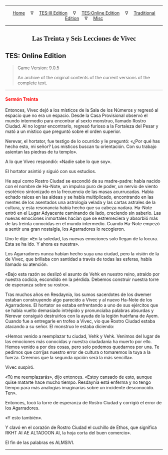 
---

<!-- Jekyll Page Links -->

<center>
<a href="../../../../index.html">Home</a>
&emsp;&nabla;&emsp;
<a href="../../../index-tes3.html">TES:III Edition</a>
&emsp;&nabla;&emsp;
<a href="../../../index-teso.html">TES:Online Edition</a>
&emsp;&nabla;&emsp;
<a href="../../../index-traditional.html">Traditional Edition</a>
&emsp;&nabla;&emsp;
<a href="../../../index-misc.html">Misc</a>
</center>

<!-- Markdown Body Below: -->

---

<center>
<h2><span style="font-family:Georgia">Las Treinta y Seis Lecciones de Vivec</span></h2>
</center>

## TES: Online Edition

> Game Version: 9.0.5
>
> An archive of the original contents of the current versions of the complete text.

---

#### <span style="color:red">Sermón Treinta</span>

Entonces, Vivec dejó a los místicos de la Sala de los Números y regresó al espacio que no era un espacio. Desde la Casa Provisional observó el mundo intermedio para encontrar al sexto monstruo, llamado Rostro Ciudad. Al no lograr encontrarlo, regresó furioso a la Fortaleza del Pesar y mató a un místico que preguntó sobre el orden superior.

Nerevar, el hortator, fue testigo de lo ocurrido y le preguntó: «¿Por qué has hecho esto, mi señor? Los místicos buscan tu orientación. Con su trabajo asientan las piedras de tu templo».

A lo que Vivec respondió: «Nadie sabe lo que soy».

El hortator asintió y siguió con sus estudios.

He aquí como Rostro Ciudad se escondió de su madre-padre: había nacido con el nombre de Ha-Note, un impulso puro de poder, un nervio de viento esotérico sintonizado en la frecuencia de las masas acurrucadas. Había echado raíces en las aldeas y se había multiplicado, encontrando en las mentes de los asentados una astrología velada y las cartas astrales de la cultura, y esta resonancia había hecho que su cabeza nadara. Ha-Note entró en el Lugar Adyacente caminando de lado, creciendo sin saberlo. Las nuevas emociones inmortales hacían que se estremeciera y absorbió más de las treinta conocidas en el mundo intermedio. Cuando Ha-Note empezó a sentir una gran nostalgia, los Agarradores lo recogieron.

Uno le dijo: «En la soledad, las nuevas emociones solo llegan de la locura. Esta se ha ido. Y ahora es nuestra».

Los Agarradores nunca habían hecho suya una ciudad, pero la visión de la de Vivec, que brillaba con santidad a través de todas las esferas, había llamado su atención.

«Bajo esta razón se deslizó el asunto de Vehk en nuestro reino, atraído por nuestra codicia, escondido en la pérdida. Debemos construir nuestra torre de esperanza sobre su rostro».

Tras muchos años en Resdaynia, los sumos sacerdotes de los dwemer estaban construyendo algo parecido a Vivec y al nuevo Ha-Note de los Agarradores. El hortator se estaba enfrentando a uno de sus ejércitos que se había vuelto demasiado intrépido y pronunciaba palabras absurdas y Nerevar consiguió destruirlos con la ayuda de la legión huérfana de Ayem. Cuando fue a entregarle en trofeo a Vivec, vio que Rostro Ciudad estaba atacando a su señor. El monstruo le estaba diciendo:

«Hemos venido a reemplazar tu ciudad, Vehk y Vehk. Venimos del lugar de las emociones más conocidas y nuestra ciudadanía ha muerto por ello. Hemos venido a por dos cosas, pero solo podemos quedarnos por una. Te pedimos que corrijas nuestro error de cultura o tomaremos la tuya a la fuerza. Creemos que la segunda opción será la más sencilla».

Vivec suspiró.

«Tú me reemplazarás», dijo entonces. «Estoy cansado de esto, aunque quise matarte hace mucho tiempo. Resdaynia está enferma y no tengo tiempo para más analogías imaginarias sobre un incidente desconocido. Ten».

Entonces, tocó la torre de esperanza de Rostro Ciudad y corrigió el error de los Agarradores.

«Y esto también».

Y clavó en el corazón de Rostro Ciudad el cuchillo de Ethos, que significa RKHT AI AE ALTADOON AI, la hoja corta del buen comercio».

El fin de las palabras es ALMSIVI.

---
